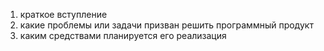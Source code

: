 1. краткое вступление
2. какие проблемы или задачи призван решить программный продукт
3. каким средствами планируется его реализация